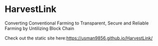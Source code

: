 # HarvestLink
Converting Conventional Farming to Transparent, Secure and Reliable Farming by Untilizing Block Chain

Check out the static site here:https://usman9856.github.io/HarvestLink/
